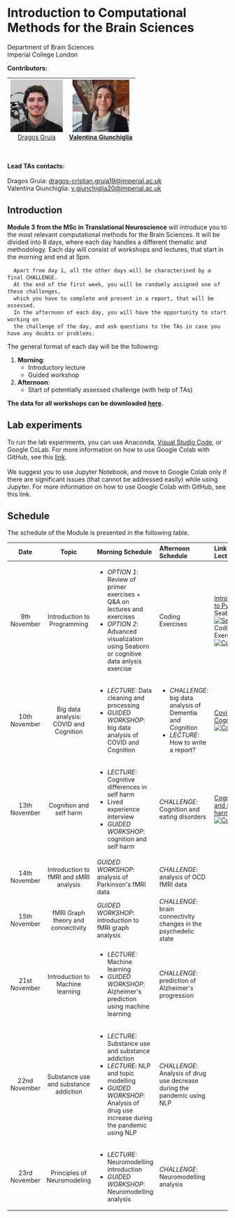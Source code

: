 # Introduction to Computational Methods for the Brain Sciences

  Department of Brain Sciences </br>
  Imperial College London <br/>

**Contributors:**
<br/>

|<span style="font-weight:normal"><img src="Figures/Dragos.jpeg" width="120" height="120"><br/>[Dragos Gruia](https://www.imperial.ac.uk/people/dragos-cristian.gruia19)</span>  	|<img src="Figures/valentina.png" width="130" height="120"><br/>[Valentina Giunchiglia](https://www.imperial.ac.uk/people/v.giunchiglia20)   |
|---	|---	|

<br/>

**Lead TAs contacts:**
<br/>
<br/>
Dragos Gruia: <a href = "mailto: dragos-cristian.gruia19@imperial.ac.uk ">dragos-cristian.gruia19@imperial.ac.uk </a>
<br/>
Valentina Giunchiglia: <a href = "mailto: v.giunchiglia20@imperial.ac.uk">v.giunchiglia20@imperial.ac.uk</a>

## Introduction

**Module 3 from the MSc in Translational Neuroscience** will introduce you to the most relevant computational methods for the Brain Sciences. It will be divided into 8 days, where each day handles a different thematic and methodology. Each day will consist of workshops and lectures, that start in the morning and end at 5pm. 
      
      Apart from day 1, all the other days will be characterised by a final CHALLENGE. 
      At the end of the first week, you will be randomly assigned one of these challenges, 
      which you have to complete and present in a report, that will be assessed. 
      In the afternoon of each day, you will have the opportunity to start working on 
      the challenge of the day, and ask questions to the TAs in case you have any doubts or problems. 

The general format of each day will be the following: 

1. **Morning**:
    * Introductory lecture 
    * Guided workshop
2. **Afternoon**:
    * Start of potentially assessed challenge (with help of TAs)

**The data for all workshops can be downloaded [here](https://imperiallondon-my.sharepoint.com/:f:/g/personal/vg816_ic_ac_uk/EhHQbb-ruvFNqZm1a_5XmY8BfzRxYfLnHRGCFW5wq222Kg).**

## Lab experiments

To run the lab experiments, you can use Anaconda, [Visual Studio Code](https://code.visualstudio.com/docs/datascience/jupyter-notebooks), or Google CoLab. 
For more information on how to use Google Colab with GitHub, see this [link](https://colab.research.google.com/github/googlecolab/colabtools/blob/master/notebooks/colab-github-demo.ipynb#scrollTo=-pVhOfzLx9us).<br/><br/> We suggest you to use Jupyter Notebook, and move to Google Colab only if there are significant issues (that cannot be addressed easily) while using Jupyter. For more information on how to use Google Colab with GitHub, see this link.

## Schedule

The schedule of the Module is presented in the following table.

| Date | Topic | Morning Schedule | Afternoon Schedule| Link to Lecture |
| :---: | :---: |:--- |:--- |:---|
| 9th November | Introduction to Programming | <ul><li>*OPTION 1*: Review of primer exercises + Q&A on lectures and exercises </li><li>*OPTION 2*: Advanced visualization using Seaborn or cognitive data anlysis exercise</li></ul> | Coding Exercises |  [Introduction to Python](./01-%20Introduction%20to%20Python/) &nbsp;&nbsp; <br> Seaborn: [![Seaborn](https://colab.research.google.com/assets/colab-badge.svg)](https://colab.research.google.com/drive/1QveSbX-o-qKDM5D1d29N0ojFY_2iWnLD?usp=sharing) &nbsp; <br> Coding Exercises: [![Coding](https://colab.research.google.com/assets/colab-badge.svg)](https://colab.research.google.com/drive/1pZQUcWsetD4BmRBNhZy_5rwFDZrZFp7h?usp=sharing) &nbsp;| 
| 10th November | Big data analysis: COVID and Cognition| <ul><li>*LECTURE:* Data cleaning and processing</li><li>*GUIDED WORKSHOP*: big data analysis of COVID and Cognition</li></ul> |  <ul><li>*CHALLENGE*: big data analysis of Dementia and Cognition </li><li> *LECTURE:* How to write a report?</li></ul> | [Covid and Cognition](./Day2/) &nbsp;&nbsp; <br> [![Colab](https://colab.research.google.com/assets/colab-badge.svg)](https://colab.research.google.com/drive/1wNXxEcBWm9M4-ENkCD4UVFpFiskS6sVY?usp=sharing) &nbsp; <br>| 
| 13th November |  Cognition and self harm  | <ul><li>*LECTURE:* Cognitive differences in self harm </li><li>Lived experience interview </li><li>*GUIDED WORKSHOP*: cognition and self harm</li></ul> | *CHALLENGE*: Cognition and eating disorders |  [Cognition and self-harm](./Day3/) &nbsp;&nbsp; <br> [![Colab](https://colab.research.google.com/assets/colab-badge.svg)](https://colab.research.google.com/drive/1wNXxEcBWm9M4-ENkCD4UVFpFiskS6sVY?usp=sharing) &nbsp; <br>| 
| 14th November |  Introduction to fMRI and sMRI analysis | *GUIDED WORKSHOP*: analysis of Parkinson's fMRI data | *CHALLENGE*: analysis of OCD fMRI data| 
| 15th November |  fMRI Graph theory and connectivity | *GUIDED WORKSHOP*: introduction to fMRI graph analysis | *CHALLENGE*: brain connectivity changes in the psychedelic state| 
| 21st November |  Introduction to Machine learning | <ul><li>*LECTURE:* Machine learning </li><li>*GUIDED WORKSHOP*: Alzheimer's prediction using machine learning </li></ul> | *CHALLENGE*: prediction of Alzheimer's progression| 
| 22nd November |  Substance use and substance addiction  | <ul><li>*LECTURE:* Substance use and substance addiction </li><li>*LECTURE*: NLP and topic modelling</li><li>*GUIDED WORKSHOP*: Analysis of drug use increase during the pandemic using NLP </li></ul> | *CHALLENGE*: Analysis of drug use decrease during the pandemic using NLP | 
| 23rd November |  Principles of Neuromodeling | <ul><li>*LECTURE:* Neuromodelling introduction </li><li>*GUIDED WORKSHOP*: Neuromodelling analysis </li></ul> | *CHALLENGE*: Neuromodelling analysis | 
